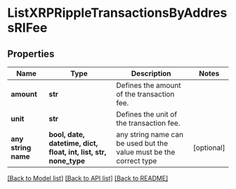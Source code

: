 # ListXRPRippleTransactionsByAddressRIFee


## Properties
Name | Type | Description | Notes
------------ | ------------- | ------------- | -------------
**amount** | **str** | Defines the amount of the transaction fee. | 
**unit** | **str** | Defines the unit of the transaction fee. | 
**any string name** | **bool, date, datetime, dict, float, int, list, str, none_type** | any string name can be used but the value must be the correct type | [optional]

[[Back to Model list]](../README.md#documentation-for-models) [[Back to API list]](../README.md#documentation-for-api-endpoints) [[Back to README]](../README.md)


